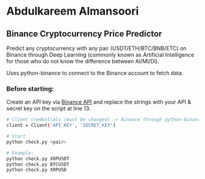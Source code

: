 # Abdulkareem Almansoori

## Binance Cryptocurrency Price Predictor
Predict any cryptocurrency with any pair (USDT/ETH/BTC/BNB/ETC) on Binance through Deep Learning (commonly known as Artificial Intelligence for those who do not know the difference between AI/Ml/Dl). 

Uses python-binance to connect to the Binance account to fetch data. 

### Before starting:
Create an API key via [Binance API](https://www.binance.com/userCenter/createApi.html) and replace the strings with your API & secret key on the script at line 13. 
````bash
# Client credentials (must be changed) -> Binance through python-binance (line 13 @ check.py)
client = Client('API_KEY', 'SECRET_KEY')

# Start
python check.py <pair>

# Example:
python check.py XRPUSDT
python check.py BTCUSDT
python check.py XRPUSD
````